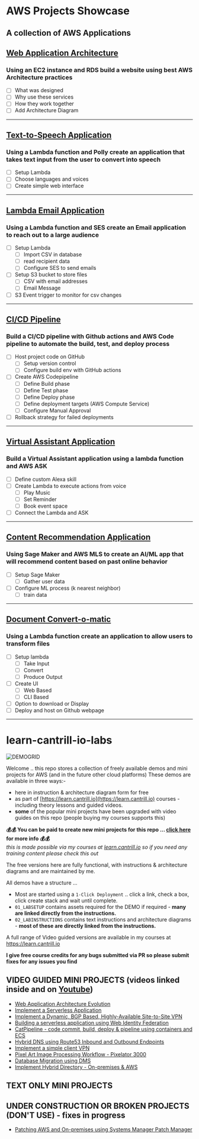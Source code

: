 # AWS Projects Showcase
A collection of AWS Applications 
---
## **[Web Application Architecture](https://github.com/rjm3q/AWS-Projects/tree/main/Architecure-Focused)**

### Using an EC2 instance and RDS build a website using best AWS Architecture practices
- [ ] What was designed
- [ ] Why use these services
- [ ] How they work together
- [ ] Add Architecture Diagram
---
## **[Text-to-Speech Application](https://github.com/rjm3q/AWS-Projects/tree/main/Text-to-speech)**

### Using a Lambda function and Polly create an application that takes text input from the user to convert into speech
- [ ] Setup Lambda
- [ ] Choose languages and voices
- [ ] Create simple web interface
---
## **[Lambda Email Application](https://github.com/rjm3q/AWS-Projects/tree/main/Email-lambda)**

### Using a Lambda function and SES create an Email application to reach out to a large audience

- [ ] Setup Lambda
  - [ ] Import CSV in database
  - [ ] read recipient data
  - [ ] Configure SES to send emails
- [ ] Setup S3 bucket to store files
  - [ ] CSV with email addresses
  - [ ] Email Message
- [ ] S3 Event trigger to monitor for csv changes
---
## **[CI/CD Pipeline](https://github.com/rjm3q/AWS-Projects/tree/main/CDCI-pipeline)**

### Build a CI/CD pipeline with Github actions and AWS Code pipeline to automate the build, test, and deploy process

- [ ] Host project code on GitHub
  - [ ] Setup version control
  - [ ] Configure build env with GitHub actions
- [ ] Create AWS Codepipeline
  - [ ]  Define Build phase
  - [ ]  Define Test phase
  - [ ]  Define Deploy phase
  - [ ]  Define deployment targets (AWS Compute Service)
  - [ ]  Configure Manual Approval
- [ ] Rollback strategy for failed deployments
---
## **[Virtual Assistant Application](https://github.com/rjm3q/AWS-Projects/tree/main/Virtual-Assistant)**

### Build a Virtual Assistant application using a lambda function and AWS ASK

- [ ] Define custom Alexa skill
- [ ] Create Lambda to execute actions from voice
  - [ ] Play Music
  - [ ] Set Reminder
  - [ ] Book event space
- [ ] Connect the Lambda and ASK 
---
## **[Content Recommendation Application](https://github.com/rjm3q/AWS-Projects/tree/main/Content-Recommendation)**

### Using Sage Maker and AWS MLS to create an AI/ML app that will recommend content based on past online behavior

- [ ] Setup Sage Maker
  - [ ] Gather user data
- [ ] Configure ML process (k nearest neighbor)
  - [ ] train data
---
## **[Document Convert-o-matic](https://github.com/rjm3q/AWS-Projects/tree/main/Document-Converter)**

### Using a Lambda function create an application to allow users to transform files

- [ ] Setup lambda
  - [ ] Take Input
  - [ ] Convert
  - [ ] Produce Output
- [ ] Create UI
  - [ ] Web Based
  - [ ] CLI Based
- [ ] Option to download or Display
- [ ] Deploy and host on Github webpage
---

# learn-cantrill-io-labs

![DEMOGRID](https://github.com/acantril/learn-cantrill-io-labs/raw/master/demogrid.png)

Welcome .. this repo stores a collection of freely available demos and mini projects for AWS (and in the future other cloud platforms)
These demos are available in three ways:-

- here in instruction & architecture diagram form for free
- as part of [https://learn.cantrill.io](https://learn.cantrill.io) courses - including theory lessons and guided videos.
- **some** of the popular mini projects have been upgraded with video guides on this repo (people buying my courses supports this)

**💰💰 You can be paid to create new mini projects for this repo ... [click here](https://github.com/acantril/learn-cantrill-io-labs/blob/master/get-paid-to-create-projects.md) for more info 💰💰**  
*this is made possible via my courses at [learn.cantrill.io](https://learn.cantrill.io) so if you need any training content please check this out*  

The free versions here are fully functional, with instructions & architecture diagrams and are maintained by me.

All demos have a structure ...
-  Most are started using a `1-Click Deployment` .. click a link, check a box, click create stack and wait until complete.
- `01_LABSETUP` contains assets required for the DEMO if required - **many are linked directly from the instructions.**
- `02_LABINSTRUCTIONS` contains text instructions and architecture diagrams - **most of these are directly linked from the instructions.**

A full range of Video guided versions are available in my courses at https://learn.cantrill.io

**I give free course credits for any bugs submitted via PR so please submit fixes for any issues you find**

## VIDEO GUIDED MINI PROJECTS (videos linked inside and on [Youtube](https://youtube.com/c/learncantrill))

- [Web Application Architecture Evolution](https://github.com/acantril/learn-cantrill-io-labs/tree/master/aws-elastic-wordpress-evolution)
- [Implement a Serverless Application](https://github.com/acantril/learn-cantrill-io-labs/tree/master/aws-serverless-pet-cuddle-o-tron)
- [Implement a Dynamic, BGP Based, Highly-Available Site-to-Site VPN](https://github.com/acantril/learn-cantrill-io-labs/tree/master/aws-hybrid-bgpvpn)
- [Building a serverless application using Web Identity Federation](https://github.com/acantril/learn-cantrill-io-labs/tree/master/aws-cognito-web-identity-federation)
- [CatPipeline - code commit, build, deploy & pipeline using containers and ECS](https://github.com/acantril/learn-cantrill-io-labs/tree/master/aws-codepipeline-catpipeline)
- [Hybrid DNS using Route53 Inbound and Outbound Endpoints](https://github.com/acantril/learn-cantrill-io-labs/tree/master/aws-hybrid-dns)
- [Implement a simple client VPN](https://github.com/acantril/learn-cantrill-io-labs/tree/master/aws-client-vpn)
- [Pixel Art Image Processing Workflow - Pixelator 3000](https://github.com/acantril/learn-cantrill-io-labs/tree/master/00-aws-simple-demos/aws-lambda-s3-events)
- [Database Migration using DMS](https://github.com/acantril/learn-cantrill-io-labs/tree/master/aws-dms-database-migration)
- [Implement Hybrid Directory - On-premises & AWS](https://github.com/acantril/learn-cantrill-io-labs/tree/master/aws-hybrid-activedirectory)

## TEXT ONLY MINI PROJECTS

## UNDER CONSTRUCTION OR BROKEN PROJECTS (DON'T USE) - fixes in progress

- [Patching AWS and On-premises using Systems Manager Patch Manager](https://github.com/acantril/learn-cantrill-io-labs/tree/master/aws-patch-manager)



